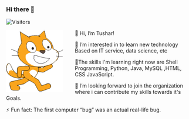 ### Hi there 👋

![Visitors](https://api.visitorbadge.io/api/visitors?path=https%3A%2F%2Fgithub.com%2FTusharS07&countColor=%23263759&style=plastic&labelStyle=none) 
<br />

 <img align="left" height="170" src="https://raw.githubusercontent.com/hicodersofficial/images/main/giphy%20(2).gif" style="margin-right: 2rem;"/>
 
👋 Hi, I’m Tushar!

👀 I’m interested in to learn new technology Based on IT service, data science, etc

🌱The skills I'm learning right now are Shell Programming, Python, Java, MySQL ,HTML, CSS JavaScript.

💞️ I’m looking forward to join the organization where i can contribute my skills towards it's Goals.

⚡️ Fun fact: The first computer “bug” was an actual real-life bug.

